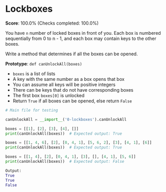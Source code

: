 # Lockboxes

**Score**: 100.0% (Checks completed: 100.0%)

You have `n` number of locked boxes in front of you. Each box is numbered sequentially from 0 to n - 1, and each box may contain keys to the other boxes.

Write a method that determines if all the boxes can be opened.

**Prototype**: `def canUnlockAll(boxes)`
- `boxes` is a list of lists
- A key with the same number as a box opens that box
- You can assume all keys will be positive integers
- There can be keys that do not have corresponding boxes
- The first box `boxes[0]` is unlocked
- Return `True` if all boxes can be opened, else return `False`

```python
# Main file for testing

canUnlockAll = __import__('0-lockboxes').canUnlockAll

boxes = [[1], [2], [3], [4], []]
print(canUnlockAll(boxes))  # Expected output: True

boxes = [[1, 4, 6], [2], [0, 4, 1], [5, 6, 2], [3], [4, 1], [6]]
print(canUnlockAll(boxes))  # Expected output: True

boxes = [[1, 4], [2], [0, 4, 1], [3], [], [4, 1], [5, 6]]
print(canUnlockAll(boxes))  # Expected output: False

Output:
True
True
False

